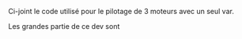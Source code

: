 Ci-joint le code utilisé pour le pilotage de 3 moteurs avec un seul var.

Les   grandes partie de ce dev sont
